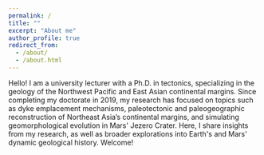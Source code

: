 ```yaml
---
permalink: /
title: ""
excerpt: "About me"
author_profile: true
redirect_from: 
  - /about/
  - /about.html
---
```


Hello! I am a university lecturer with a Ph.D. in tectonics, specializing in the geology of the Northwest Pacific and East Asian continental margins. Since completing my doctorate in 2019, my research has focused on topics such as dyke emplacement mechanisms, paleotectonic and paleogeographic reconstruction of Northeast Asia’s continental margins, and simulating geomorphological evolution in Mars' Jezero Crater. Here, I share insights from my research, as well as broader explorations into Earth's and Mars' dynamic geological history. Welcome!
